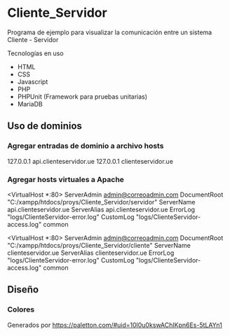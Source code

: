 # Cliente_Servidor
Programa de ejemplo para visualizar la comunicación entre un sistema Cliente - Servidor

Tecnologías en uso

- HTML
- CSS
- Javascript
- PHP
- PHPUnit (Framework para pruebas unitarias)
- MariaDB


## Uso de dominios
### Agregar entradas de dominio a archivo hosts
127.0.0.1 api.clienteservidor.ue
127.0.0.1 clienteservidor.ue

### Agregar hosts virtuales a Apache
<VirtualHost *:80>
    ServerAdmin admin@correoadmin.com
    DocumentRoot "C:/xampp/htdocs/proys/Cliente_Servidor/servidor"
    ServerName api.clienteservidor.ue
    ServerAlias api.clienteservidor.ue
    ErrorLog "logs/ClienteServidor-error.log"
    CustomLog "logs/ClienteServidor-access.log" common
</VirtualHost>

<VirtualHost *:80>
    ServerAdmin admin@correoadmin.com
    DocumentRoot "C:/xampp/htdocs/proys/Cliente_Servidor/cliente"
    ServerName clienteservidor.ue
    ServerAlias clienteservidor.ue
    ErrorLog "logs/ClienteServidor-error.log"
    CustomLog "logs/ClienteServidor-access.log" common
</VirtualHost>


## Diseño
### Colores
Generados por https://paletton.com/#uid=10l0u0kswAChIKpn6Es-5tLAYn1

